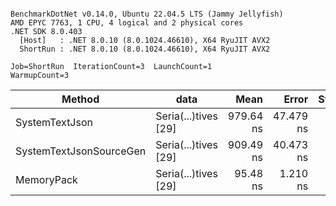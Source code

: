 ```

BenchmarkDotNet v0.14.0, Ubuntu 22.04.5 LTS (Jammy Jellyfish)
AMD EPYC 7763, 1 CPU, 4 logical and 2 physical cores
.NET SDK 8.0.403
  [Host]   : .NET 8.0.10 (8.0.1024.46610), X64 RyuJIT AVX2
  ShortRun : .NET 8.0.10 (8.0.1024.46610), X64 RyuJIT AVX2

Job=ShortRun  IterationCount=3  LaunchCount=1  
WarmupCount=3  

```
| Method                  | data                 | Mean      | Error     | StdDev   | Min       | Max       | Gen0   | Allocated |
|------------------------ |--------------------- |----------:|----------:|---------:|----------:|----------:|-------:|----------:|
| SystemTextJson          | Seria(...)tives [29] | 979.64 ns | 47.479 ns | 2.603 ns | 976.67 ns | 981.54 ns | 0.0038 |     464 B |
| SystemTextJsonSourceGen | Seria(...)tives [29] | 909.49 ns | 40.473 ns | 2.218 ns | 907.25 ns | 911.68 ns | 0.0067 |     568 B |
| MemoryPack              | Seria(...)tives [29] |  95.48 ns |  1.210 ns | 0.066 ns |  95.42 ns |  95.55 ns | 0.0014 |     120 B |
